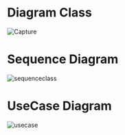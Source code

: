 # Diagram Class

![Capture](https://user-images.githubusercontent.com/104839076/225274697-b0014f46-0779-4e42-9d01-686776a65f5e.PNG)


# Sequence Diagram 

![sequenceclass](https://user-images.githubusercontent.com/104839076/225287336-665dedcd-bae7-4e1b-a334-b7506512303c.PNG)


# UseCase Diagram 

![usecase](https://user-images.githubusercontent.com/104839076/225290404-a12acd16-db6b-4067-8e5f-d9f7b3d8ae7c.PNG)
